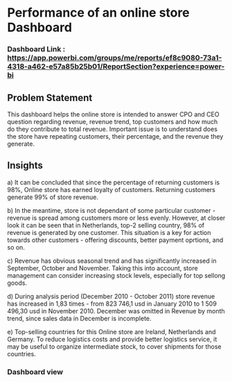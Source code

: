 # Performance of an online store Dashboard

### Dashboard Link : https://app.powerbi.com/groups/me/reports/ef8c9080-73a1-4318-a462-e57a85b25b01/ReportSection?experience=power-bi

## Problem Statement

This dashboard helps the online store is intended to answer CPO and CEO question regarding revenue, revenue trend, top customers and how much do they contribute to total revenue. 
Important issue is to understand does the store have repeating customers, their percentage, and the revenue they generate.

## Insights

a) It can be concluded that since the percentage of returning customers is 98%, Online store has earned loyalty of customers. Returning customers generate 99% of store revenue.

b) In the meantime, store is not dependant of some particular customer - revenue is spread among customers more or less evenly.
   However, at closer look it can be seen that in Netherlands, top-2 selling country, 98% of revenue is generated by one customer. This situation is a key for action towards other customers - offering discounts, better payment oprtions, and so on.

c) Revenue has obvious seasonal trend and has significantly increased in September, October and November. Taking this into account, store management can consider increasing stock levels, especially for top sellong goods. 

d) During analysis period (December 2010 - October 2011) store revenue has increased in 1,83 times - from 823 746,1 usd in January 2010 to 1 509 496,30 usd in November 2010. December was omitted in Revenue by month trend, since sales data in December is incomplete. 

e) Top-selling countries for this Online store are Ireland, Netherlands and Germany. To reduce logistics costs and provide better logistics service, it may be useful to organize intermediate stock, to cover shipments for those countries.

### Dashboard view






 
